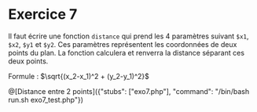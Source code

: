 # Exercice 7

Il faut écrire une fonction `distance` qui prend les 4 paramètres suivant `$x1`, `$x2`, `$y1` et `$y2`. Ces paramètres représentent les coordonnées de deux points du plan.
La fonction calculera et renverra la distance séparant ces deux points.

Formule : $`\sqrt{(x_2-x_1)^2 + (y_2-y_1)^2}`$

@[Distance entre 2 points]({"stubs": ["exo7.php"], "command": "/bin/bash run.sh exo7_test.php"})
